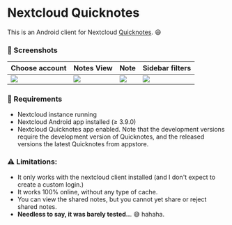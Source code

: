 # Nextcloud Quicknotes

This is an Android client for Nextcloud [Quicknotes](https://github.com/matiasdelellis/quicknotes). 😄 

### :eyes: Screenshots

Choose account | Notes View | Note | Sidebar filters
-- | -- | -- | -- 
![](https://matiasdelellis.github.io/img/nextcloud-quicknotes/quicknotes-select-account.png) | ![](https://matiasdelellis.github.io/img/nextcloud-quicknotes/quicknotes-grid-view.png) | ![](https://matiasdelellis.github.io/img/nextcloud-quicknotes/quicknotes-note-edition.png) | ![](https://matiasdelellis.github.io/img/nextcloud-quicknotes/quicknotes-sidebar-filters.png)

### :wrench: Requirements
* Nextcloud instance running
* Nextcloud Android app installed (≥ 3.9.0)
* Nextcloud Quicknotes app enabled. Note that the development versions require the development version of Quicknotes, and the released versions the latest Quicknotes from appstore.

### :warning: Limitations:
* It only works with the nextcloud client installed (and I don't expect to create a custom login.)
* It works 100% online, without any type of cache.
* You can view the shared notes, but you cannot yet share or reject shared notes.
* **Needless to say, it was barely tested..**. 😅  hahaha.
